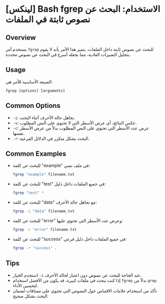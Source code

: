 # [لينكس] Bash fgrep الاستخدام: البحث عن نصوص ثابتة في الملفات

## Overview
يستخدم أمر `fgrep` للبحث عن نصوص ثابتة داخل الملفات. يتميز هذا الأمر بأنه لا يقوم بتحليل التعبيرات العادية، مما يجعله أسرع في البحث عن نصوص محددة.

## Usage
الصيغة الأساسية للأمر هي:
```
fgrep [options] [arguments]
```

## Common Options
- `-i`: تجاهل حالة الأحرف أثناء البحث.
- `-v`: عكس النتائج، أي عرض الأسطر التي لا تحتوي على النص المطلوب.
- `-c`: عرض عدد الأسطر التي تحتوي على النص المطلوب بدلاً من عرض الأسطر نفسها.
- `-r`: البحث بشكل متكرر في الدلائل الفرعية.

## Common Examples
- للبحث عن كلمة "example" في ملف نصي:
  ```bash
  fgrep "example" filename.txt
  ```

- للبحث عن كلمة "test" في جميع الملفات داخل دليل:
  ```bash
  fgrep "test" *
  ```

- للبحث عن كلمة "data" مع تجاهل حالة الأحرف:
  ```bash
  fgrep -i "data" filename.txt
  ```

- للبحث عن كلمة "error" وعرض عدد الأسطر التي تحتوي عليها:
  ```bash
  fgrep -c "error" filename.txt
  ```

- للبحث عن كلمة "success" في جميع الملفات داخل دليل فرعي:
  ```bash
  fgrep -r "success" .
  ```

## Tips
- استخدم الخيار `-i` عند الحاجة للبحث عن نصوص دون اعتبار لحالة الأحرف.
- إذا كنت تبحث في ملفات كبيرة، قد يكون من الأفضل استخدام `fgrep` بدلاً من `grep` لتحسين الأداء.
- تأكد من استخدام علامات الاقتباس حول النصوص التي تحتوي على مسافات لضمان البحث بشكل صحيح.